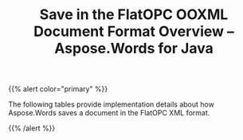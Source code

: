 ﻿---
title: Save in the FlatOPC OOXML Document Format Overview – Aspose.Words for Java
articleTitle: Save in the FlatOPC OOXML Document Format Overview
linktitle: Save in the FlatOPC OOXML Document Format Overview
description: "Aspose.Words for Java allows you to work with different features supported when saving to FlatOPC – XML format."
type: docs
weight: 90
url: /java/save-in-the-flatopc-ooxml-document-format-overview/
---

{{% alert color="primary" %}}

The following tables provide implementation details about how Aspose.Words saves a document in the FlatOPC XML format.

{{% /alert %}}
